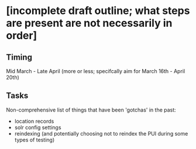 # [incomplete draft outline; what steps are present are not necessarily in order]

## Timing

Mid March - Late April (more or less; specifcally aim for March 16th - April 20th)

## Tasks

Non-comprehensive list of things that have been 'gotchas' in the past:

- location records
- solr config settings
- reindexing (and potentially choosing not to reindex the PUI during some types of testing)

